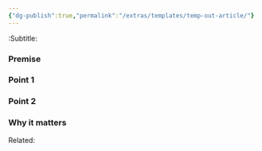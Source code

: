 ```yaml
---
{"dg-publish":true,"permalink":"/extras/templates/temp-out-article/"}
---
```


:Subtitle:

### Premise


### Point 1



### Point 2


### Why it matters
Related: 